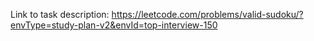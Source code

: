 Link to task description: https://leetcode.com/problems/valid-sudoku/?envType=study-plan-v2&envId=top-interview-150
